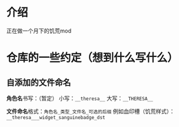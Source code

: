 # 介绍

正在做一个月下的饥荒mod

# 仓库的一些约定（想到什么写什么）

## 自添加的文件命名

**角色名**书写：（暂定）
小写：`__theresa__`
大写：`__THERESA__`

**文件命名**格式：`角色名_类型_文件名_可选的后缀`
例如血印槽（饥荒样式）：`__theresa___widget_sanguinebadge_dst`
